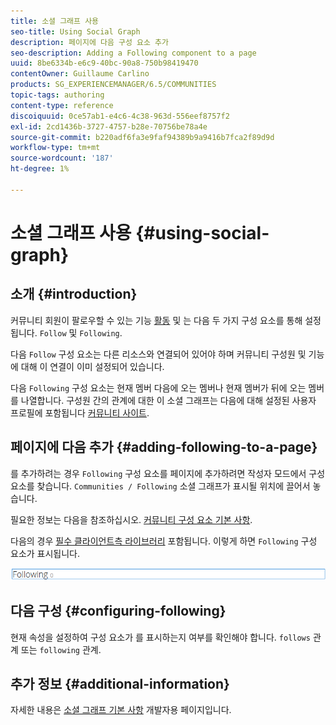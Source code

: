 ```yaml
---
title: 소셜 그래프 사용
seo-title: Using Social Graph
description: 페이지에 다음 구성 요소 추가
seo-description: Adding a Following component to a page
uuid: 8be6334b-e6c9-40bc-90a8-750b98419470
contentOwner: Guillaume Carlino
products: SG_EXPERIENCEMANAGER/6.5/COMMUNITIES
topic-tags: authoring
content-type: reference
discoiquuid: 0ce57ab1-e4c6-4c38-963d-556eef8757f2
exl-id: 2cd1436b-3727-4757-b28e-70756be78a4e
source-git-commit: b220adf6fa3e9faf94389b9a9416b7fca2f89d9d
workflow-type: tm+mt
source-wordcount: '187'
ht-degree: 1%

---
```


# 소셜 그래프 사용 {#using-social-graph}

## 소개 {#introduction}

커뮤니티 회원이 팔로우할 수 있는 기능 [활동](activities.md) 및 는 다음 두 가지 구성 요소를 통해 설정됩니다. `Follow` 및 `Following`.

다음 `Follow` 구성 요소는 다른 리소스와 연결되어 있어야 하며 커뮤니티 구성원 및 기능에 대해 이 연결이 이미 설정되어 있습니다.

다음 `Following` 구성 요소는 현재 멤버 다음에 오는 멤버나 현재 멤버가 뒤에 오는 멤버를 나열합니다. 구성원 간의 관계에 대한 이 소셜 그래프는 다음에 대해 설정된 사용자 프로필에 포함됩니다 [커뮤니티 사이트](overview.md#communitiessites).

## 페이지에 다음 추가 {#adding-following-to-a-page}

를 추가하려는 경우 `Following` 구성 요소를 페이지에 추가하려면 작성자 모드에서 구성 요소를 찾습니다. `Communities / Following` 소셜 그래프가 표시될 위치에 끌어서 놓습니다.

필요한 정보는 다음을 참조하십시오. [커뮤니티 구성 요소 기본 사항](basics.md).

다음의 경우 [필수 클라이언트측 라이브러리](essentials-socialgraph.md#essentials-for-client-side) 포함됩니다. 이렇게 하면 `Following` 구성 요소가 표시됩니다.

![팔로잉](assets/following.png)

## 다음 구성 {#configuring-following}

현재 속성을 설정하여 구성 요소가 를 표시하는지 여부를 확인해야 합니다. `follows` 관계 또는 `following` 관계.

## 추가 정보 {#additional-information}

자세한 내용은 [소셜 그래프 기본 사항](essentials-socialgraph.md) 개발자용 페이지입니다.
